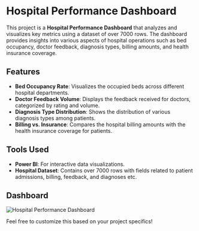 # Hospital Performance Dashboard

This project is a **Hospital Performance Dashboard** that analyzes and visualizes key metrics using a dataset of over 7000 rows. The dashboard provides insights into various aspects of hospital operations such as bed occupancy, doctor feedback, diagnosis types, billing amounts, and health insurance coverage.

## Features

- **Bed Occupancy Rate**: Visualizes the occupied beds across different hospital departments.
- **Doctor Feedback Volume**: Displays the feedback received for doctors, categorized by rating and volume.
- **Diagnosis Type Distribution**: Shows the distribution of various diagnosis types among patients.
- **Billing vs. Insurance**: Compares the hospital billing amounts with the health insurance coverage for patients.

## Tools Used

- **Power BI**: For interactive data visualizations.
- **Hospital Dataset**: Contains over 7000 rows with fields related to patient admissions, billing, feedback, and diagnoses etc.

## Dashboard

![Hospital Performance Dashboard](https://github.com/user-attachments/assets/a427728c-bf39-4c63-b5fe-d66195195289)


Feel free to customize this based on your project specifics!
